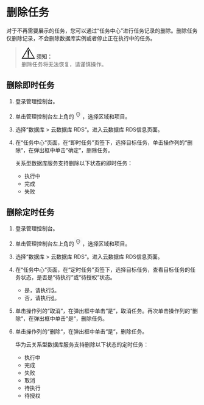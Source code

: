 # 删除任务<a name="rds_task_pg_0002"></a>

对于不再需要展示的任务，您可以通过“任务中心”进行任务记录的删除。删除任务仅删除记录，不会删除数据库实例或者停止正在执行中的任务。

>![](public_sys-resources/icon-notice.gif) **须知：**   
>删除任务将无法恢复，请谨慎操作。  

## 删除即时任务<a name="rds_task_0002_section0211819123318"></a>

1.  登录管理控制台。
2.  单击管理控制台左上角的![](figures/Region灰色图标.png)，选择区域和项目。
3.  选择“数据库  \>  云数据库 RDS“。进入云数据库 RDS信息页面。
4.  在“任务中心“页面，在“即时任务”页签下，选择目标任务，单击操作列的“删除“，在弹出框中单击“确定“，删除任务。

    关系型数据库服务支持删除以下状态的即时任务：

    -   执行中
    -   完成
    -   失败


## 删除定时任务<a name="rds_task_0002_section16771134175411"></a>

1.  登录管理控制台。
2.  单击管理控制台左上角的![](figures/Region灰色图标.png)，选择区域和项目。
3.  选择“数据库  \>  云数据库 RDS“。进入云数据库 RDS信息页面。
4.  在“任务中心“页面，在“定时任务”页签下，选择目标任务，查看目标任务的任务状态，是否是“待执行”或“待授权”状态。
    -   是，请执行[5](#rds_task_0002_li1292524805)。
    -   否，请执行[6](#rds_task_0002_li1922645916559)。

5.  <a name="rds_task_0002_li1292524805"></a>单击操作列的“取消“，在弹出框中单击“是“，取消任务。再次单击操作列的“删除“，在弹出框中单击“是“，删除任务。
6.  <a name="rds_task_0002_li1922645916559"></a>单击操作列的“删除“，在弹出框中单击“是“，删除任务。

    华为云关系型数据库服务支持删除以下状态的定时任务：

    -   执行中
    -   完成
    -   失败
    -   取消
    -   待执行
    -   待授权


